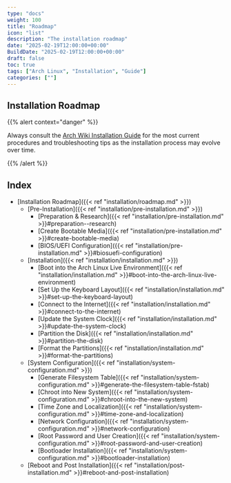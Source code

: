 ```yaml
---
type: "docs"
weight: 100
title: "Roadmap"
icon: "list"
description: "The installation roadmap"
date: "2025-02-19T12:00:00+00:00"
BuildDate: "2025-02-19T12:00:00+00:00"
draft: false
toc: true
tags: ["Arch Linux", "Installation", "Guide"]
categories: [""]
---
```


## Installation Roadmap

{{% alert context="danger" %}}

Always consult the [Arch Wiki Installation Guide](https://wiki.archlinux.org/title/Installation_guide) for the most current procedures and troubleshooting tips as the installation process may evolve over time.

{{% /alert %}}

## Index

- [Installation Roadmap]({{< ref "installation/roadmap.md" >}})
  - [Pre-Installation]({{< ref "installation/pre-installation.md" >}})
    - [Preparation & Research]({{< ref "installation/pre-installation.md" >}}#preparation--research)
    - [Create Bootable Media]({{< ref "installation/pre-installation.md" >}}#create-bootable-media)
    - [BIOS/UEFI Configuration]({{< ref "installation/pre-installation.md" >}}#biosuefi-configuration)
  - [Installation]({{< ref "installation/installation.md" >}})
    - [Boot into the Arch Linux Live Environment]({{< ref "installation/installation.md" >}}#boot-into-the-arch-linux-live-environment)
    - [Set Up the Keyboard Layout]({{< ref "installation/installation.md" >}}#set-up-the-keyboard-layout)
    - [Connect to the Internet]({{< ref "installation/installation.md" >}}#connect-to-the-internet)
    - [Update the System Clock]({{< ref "installation/installation.md" >}}#update-the-system-clock)
    - [Partition the Disk]({{< ref "installation/installation.md" >}}#partition-the-disk)
    - [Format the Partitions]({{< ref "installation/installation.md" >}}#format-the-partitions)
  - [System Configuration]({{< ref "installation/system-configuration.md" >}})
    - [Generate Filesystem Table]({{< ref "installation/system-configuration.md" >}}#generate-the-filesystem-table-fstab)
    - [Chroot into New System]({{< ref "installation/system-configuration.md" >}}#chroot-into-the-new-system)
    - [Time Zone and Localization]({{< ref "installation/system-configuration.md" >}}#time-zone-and-localization)
    - [Network Configuration]({{< ref "installation/system-configuration.md" >}}#network-configuration)
    - [Root Password and User Creation]({{< ref "installation/system-configuration.md" >}}#root-password-and-user-creation)
    - [Bootloader Installation]({{< ref "installation/system-configuration.md" >}}#bootloader-installation)
  - [Reboot and Post Installation]({{< ref "installation/post-installation.md" >}}#reboot-and-post-installation)
